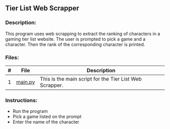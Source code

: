 ## Tier List Web Scrapper

### Description:
This program uses web scrapping to extract the ranking of characters in a gaming tier list website. The user is prompted to pick a game and a character. Then the rank of the corresponding character is printed.

### Files:
|   #   | File            | Description                                        |
| :---: | --------------- | -------------------------------------------------- |
|   1   | [main.py](https://github.com/jtsui23-code/Projects/blob/main/Projects/TierList/main.py)        | This is the main script for the Tier List Web Scrapper.      |


### Instructions:

- Run the program
- Pick a game listed on the prompt
- Enter the name of the character

